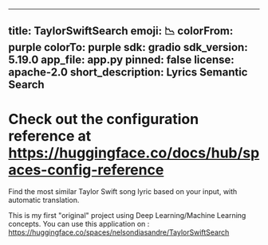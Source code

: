 
---
title: TaylorSwiftSearch
emoji: 📉
colorFrom: purple
colorTo: purple
sdk: gradio
sdk_version: 5.19.0
app_file: app.py
pinned: false
license: apache-2.0
short_description: Lyrics Semantic Search
---

Check out the configuration reference at https://huggingface.co/docs/hub/spaces-config-reference
=======

Find the most similar Taylor Swift song lyric based on your input, with automatic translation.

This is my first "original" project using Deep Learning/Machine Learning concepts.
You can use this application on : https://huggingface.co/spaces/nelsondiasandre/TaylorSwiftSearch

